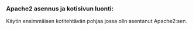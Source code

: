 ### Apache2 asennus ja kotisivun luonti:

Käytin ensimmäisen kotitehtävän pohjaa jossa olin asentanut Apache2:sen.

